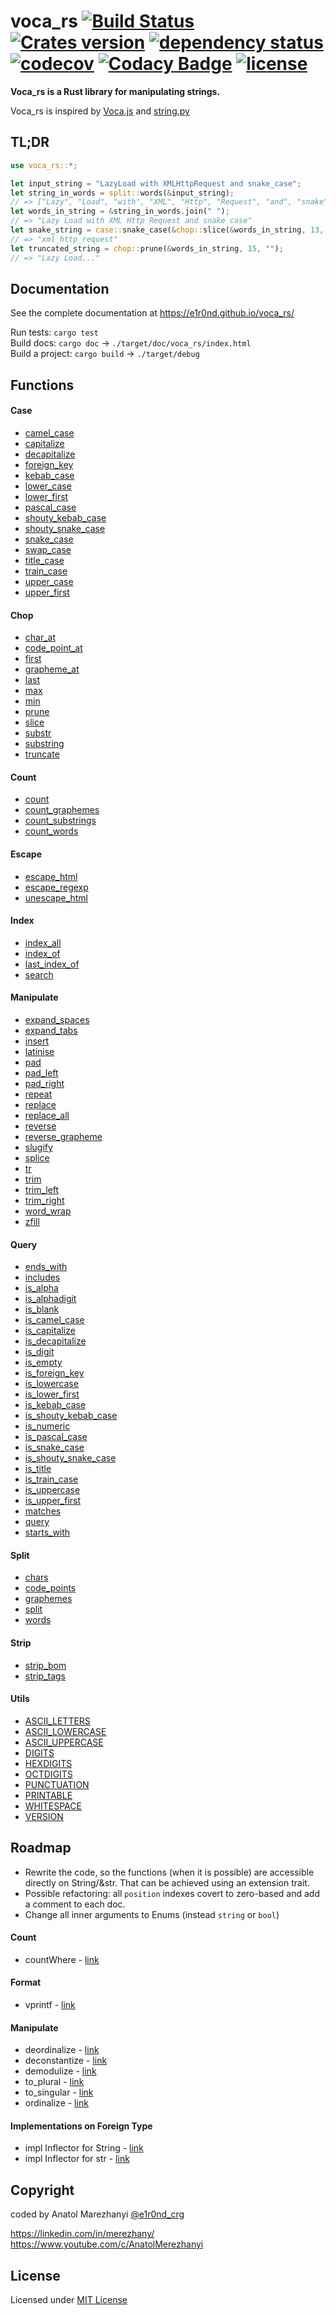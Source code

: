 # voca_rs [![Build Status](https://travis-ci.org/e1r0nd/voca_rs.svg?branch=master)](https://travis-ci.org/e1r0nd/voca_rs) [![Crates version](http://meritbadge.herokuapp.com/voca_rs)](https://crates.io/crates/voca_rs) [![dependency status](https://deps.rs/crate/voca_rs/1.8.0/status.svg)](https://deps.rs/crate/voca_rs/1.8.0) [![codecov](https://codecov.io/gh/e1r0nd/voca_rs/branch/master/graph/badge.svg)](https://codecov.io/gh/e1r0nd/voca_rs) [![Codacy Badge](https://api.codacy.com/project/badge/Grade/bd9aee15841a470da1408b83d05e09f7)](https://app.codacy.com/app/e1r0nd-crg/voca_rs?utm_source=github.com&utm_medium=referral&utm_content=e1r0nd/voca_rs&utm_campaign=Badge_Grade_Dashboard) [![license](https://img.shields.io/badge/license-MIT-green.svg)](LICENSE)

**Voca_rs is a Rust library for manipulating strings.**

Voca_rs is inspired by [Voca.js](https://vocajs.com/) and [string.py](https://docs.python.org/3.4/library/string.html)

## TL;DR

```rust
use voca_rs::*;

let input_string = "LazyLoad with XMLHttpRequest and snake_case";
let string_in_words = split::words(&input_string);
// => ["Lazy", "Load", "with", "XML", "Http", "Request", "and", "snake", "case"]
let words_in_string = &string_in_words.join(" ");
// => "Lazy Load with XML Http Request and snake case"
let snake_string = case::snake_case(&chop::slice(&words_in_string, 13, 28));
// => "xml_http_request"
let truncated_string = chop::prune(&words_in_string, 15, "");
// => "Lazy Load..."
```

## Documentation

See the complete documentation at https://e1r0nd.github.io/voca_rs/

Run tests: `cargo test`<br>
Build docs: `cargo doc` -> `./target/doc/voca_rs/index.html` <br>
Build a project: `cargo build` -> `./target/debug`

## Functions

#### Case

- [camel_case](https://e1r0nd.github.io/voca_rs/voca_rs/case/fn.camel_case.html)
- [capitalize](https://e1r0nd.github.io/voca_rs/voca_rs/case/fn.capitalize.html)
- [decapitalize](https://e1r0nd.github.io/voca_rs/voca_rs/case/fn.decapitalize.html)
- [foreign_key](https://e1r0nd.github.io/voca_rs/voca_rs/case/fn.foreign_key.html)
- [kebab_case](https://e1r0nd.github.io/voca_rs/voca_rs/case/fn.kebab_case.html)
- [lower_case](https://e1r0nd.github.io/voca_rs/voca_rs/case/fn.lower_case.html)
- [lower_first](https://e1r0nd.github.io/voca_rs/voca_rs/case/fn.lower_first.html)
- [pascal_case](https://e1r0nd.github.io/voca_rs/voca_rs/case/fn.pascal_case.html)
- [shouty_kebab_case](https://e1r0nd.github.io/voca_rs/voca_rs/case/fn.shouty_kebab_case.html)
- [shouty_snake_case](https://e1r0nd.github.io/voca_rs/voca_rs/case/fn.shouty_snake_case.html)
- [snake_case](https://e1r0nd.github.io/voca_rs/voca_rs/case/fn.snake_case.html)
- [swap_case](https://e1r0nd.github.io/voca_rs/voca_rs/case/fn.swap_case.html)
- [title_case](https://e1r0nd.github.io/voca_rs/voca_rs/case/fn.title_case.html)
- [train_case](https://e1r0nd.github.io/voca_rs/voca_rs/case/fn.train_case.html)
- [upper_case](https://e1r0nd.github.io/voca_rs/voca_rs/case/fn.upper_case.html)
- [upper_first](https://e1r0nd.github.io/voca_rs/voca_rs/case/fn.upper_first.html)

#### Chop

- [char_at](https://e1r0nd.github.io/voca_rs/voca_rs/chop/fn.char_at.html)
- [code_point_at](https://e1r0nd.github.io/voca_rs/voca_rs/chop/fn.code_point_at.html)
- [first](https://e1r0nd.github.io/voca_rs/voca_rs/chop/fn.first.html)
- [grapheme_at](https://e1r0nd.github.io/voca_rs/voca_rs/chop/fn.grapheme_at.html)
- [last](https://e1r0nd.github.io/voca_rs/voca_rs/chop/fn.last.html)
- [max](https://e1r0nd.github.io/voca_rs/voca_rs/chop/fn.max.html)
- [min](https://e1r0nd.github.io/voca_rs/voca_rs/chop/fn.min.html)
- [prune](https://e1r0nd.github.io/voca_rs/voca_rs/chop/fn.prune.html)
- [slice](https://e1r0nd.github.io/voca_rs/voca_rs/chop/fn.slice.html)
- [substr](https://e1r0nd.github.io/voca_rs/voca_rs/chop/fn.substr.html)
- [substring](https://e1r0nd.github.io/voca_rs/voca_rs/chop/fn.substring.html)
- [truncate](https://e1r0nd.github.io/voca_rs/voca_rs/chop/fn.truncate.html)

#### Count

- [count](https://e1r0nd.github.io/voca_rs/voca_rs/count/fn.count.html)
- [count_graphemes](https://e1r0nd.github.io/voca_rs/voca_rs/count/fn.count_graphemes.html)
- [count_substrings](https://e1r0nd.github.io/voca_rs/voca_rs/count/fn.count_substrings.html)
- [count_words](https://e1r0nd.github.io/voca_rs/voca_rs/count/fn.count_words.html)

#### Escape

- [escape_html](https://e1r0nd.github.io/voca_rs/voca_rs/escape/fn.escape_html.html)
- [escape_regexp](https://e1r0nd.github.io/voca_rs/voca_rs/escape/fn.escape_regexp.html)
- [unescape_html](https://e1r0nd.github.io/voca_rs/voca_rs/escape/fn.unescape_html.html)

#### Index

- [index_all](https://e1r0nd.github.io/voca_rs/voca_rs/index/fn.index_all.html)
- [index_of](https://e1r0nd.github.io/voca_rs/voca_rs/index/fn.index_of.html)
- [last_index_of](https://e1r0nd.github.io/voca_rs/voca_rs/index/fn.last_index_of.html)
- [search](https://e1r0nd.github.io/voca_rs/voca_rs/index/fn.search.html)

#### Manipulate

- [expand_spaces](https://e1r0nd.github.io/voca_rs/voca_rs/manipulate/fn.expand_spaces.html)
- [expand_tabs](https://e1r0nd.github.io/voca_rs/voca_rs/manipulate/fn.expand_tabs.html)
- [insert](https://e1r0nd.github.io/voca_rs/voca_rs/manipulate/fn.insert.html)
- [latinise](https://e1r0nd.github.io/voca_rs/voca_rs/manipulate/fn.latinise.html)
- [pad](https://e1r0nd.github.io/voca_rs/voca_rs/manipulate/fn.pad.html)
- [pad_left](https://e1r0nd.github.io/voca_rs/voca_rs/manipulate/fn.pad_left.html)
- [pad_right](https://e1r0nd.github.io/voca_rs/voca_rs/manipulate/fn.pad_right.html)
- [repeat](https://e1r0nd.github.io/voca_rs/voca_rs/manipulate/fn.repeat.html)
- [replace](https://e1r0nd.github.io/voca_rs/voca_rs/manipulate/fn.replace.html)
- [replace_all](https://e1r0nd.github.io/voca_rs/voca_rs/manipulate/fn.replace_all.html)
- [reverse](https://e1r0nd.github.io/voca_rs/voca_rs/manipulate/fn.reverse.html)
- [reverse_grapheme](https://e1r0nd.github.io/voca_rs/voca_rs/manipulate/fn.reverse_grapheme.html)
- [slugify](https://e1r0nd.github.io/voca_rs/voca_rs/manipulate/fn.slugify.html)
- [splice](https://e1r0nd.github.io/voca_rs/voca_rs/manipulate/fn.splice.html)
- [tr](https://e1r0nd.github.io/voca_rs/voca_rs/manipulate/fn.tr.html)
- [trim](https://e1r0nd.github.io/voca_rs/voca_rs/manipulate/fn.trim.html)
- [trim_left](https://e1r0nd.github.io/voca_rs/voca_rs/manipulate/fn.trim_left.html)
- [trim_right](https://e1r0nd.github.io/voca_rs/voca_rs/manipulate/fn.trim_right.html)
- [word_wrap](https://e1r0nd.github.io/voca_rs/voca_rs/manipulate/fn.word_wrap.html)
- [zfill](https://e1r0nd.github.io/voca_rs/voca_rs/manipulate/fn.zfill.html)

#### Query

- [ends_with](https://e1r0nd.github.io/voca_rs/voca_rs/query/fn.ends_with.html)
- [includes](https://e1r0nd.github.io/voca_rs/voca_rs/query/fn.includes.html)
- [is_alpha](https://e1r0nd.github.io/voca_rs/voca_rs/query/fn.is_alpha.html)
- [is_alphadigit](https://e1r0nd.github.io/voca_rs/voca_rs/query/fn.is_alphadigit.html)
- [is_blank](https://e1r0nd.github.io/voca_rs/voca_rs/query/fn.is_blank.html)
- [is_camel_case](https://e1r0nd.github.io/voca_rs/voca_rs/query/fn.is_camel_case.html)
- [is_capitalize](https://e1r0nd.github.io/voca_rs/voca_rs/query/fn.is_capitalize.html)
- [is_decapitalize](https://e1r0nd.github.io/voca_rs/voca_rs/query/fn.is_decapitalize.html)
- [is_digit](https://e1r0nd.github.io/voca_rs/voca_rs/query/fn.is_digit.html)
- [is_empty](https://e1r0nd.github.io/voca_rs/voca_rs/query/fn.is_empty.html)
- [is_foreign_key](https://e1r0nd.github.io/voca_rs/voca_rs/query/fn.is_foreign_key.html)
- [is_lowercase](https://e1r0nd.github.io/voca_rs/voca_rs/query/fn.is_lowercase.html)
- [is_lower_first](https://e1r0nd.github.io/voca_rs/voca_rs/query/fn.is_lower_first.html)
- [is_kebab_case](https://e1r0nd.github.io/voca_rs/voca_rs/query/fn.is_kebab_case.html)
- [is_shouty_kebab_case](https://e1r0nd.github.io/voca_rs/voca_rs/query/fn.is_shouty_kebab_case.html)
- [is_numeric](https://e1r0nd.github.io/voca_rs/voca_rs/query/fn.is_numeric.html)
- [is_pascal_case](https://e1r0nd.github.io/voca_rs/voca_rs/query/fn.is_pascal_case.html)
- [is_snake_case](https://e1r0nd.github.io/voca_rs/voca_rs/query/fn.is_snake_case.html)
- [is_shouty_snake_case](https://e1r0nd.github.io/voca_rs/voca_rs/query/fn.is_shouty_snake_case.html)
- [is_title](https://e1r0nd.github.io/voca_rs/voca_rs/query/fn.is_title.html)
- [is_train_case](https://e1r0nd.github.io/voca_rs/voca_rs/query/fn.is_train_case.html)
- [is_uppercase](https://e1r0nd.github.io/voca_rs/voca_rs/query/fn.is_uppercase.html)
- [is_upper_first](https://e1r0nd.github.io/voca_rs/voca_rs/query/fn.is_upper_first.html)
- [matches](https://e1r0nd.github.io/voca_rs/voca_rs/query/fn.matches.html)
- [query](https://e1r0nd.github.io/voca_rs/voca_rs/query/fn.query.html)
- [starts_with](https://e1r0nd.github.io/voca_rs/voca_rs/query/fn.starts_with.html)

#### Split

- [chars](https://e1r0nd.github.io/voca_rs/voca_rs/split/fn.chars.html)
- [code_points](https://e1r0nd.github.io/voca_rs/voca_rs/split/fn.code_points.html)
- [graphemes](https://e1r0nd.github.io/voca_rs/voca_rs/split/fn.graphemes.html)
- [split](https://e1r0nd.github.io/voca_rs/voca_rs/split/fn.split.html)
- [words](https://e1r0nd.github.io/voca_rs/voca_rs/split/fn.words.html)

#### Strip

- [strip_bom](https://e1r0nd.github.io/voca_rs/voca_rs/strip/fn.strip_bom.html)
- [strip_tags](https://e1r0nd.github.io/voca_rs/voca_rs/strip/fn.strip_tags.html)

#### Utils

- [ASCII_LETTERS](https://e1r0nd.github.io/voca_rs/voca_rs/utils/constant.ASCII_LETTERS.html)
- [ASCII_LOWERCASE](https://e1r0nd.github.io/voca_rs/voca_rs/utils/constant.ASCII_LOWERCASE.html)
- [ASCII_UPPERCASE](https://e1r0nd.github.io/voca_rs/voca_rs/utils/constant.ASCII_UPPERCASE.html)
- [DIGITS](https://e1r0nd.github.io/voca_rs/voca_rs/utils/constant.DIGITS.html)
- [HEXDIGITS](https://e1r0nd.github.io/voca_rs/voca_rs/utils/constant.HEXDIGITS.html)
- [OCTDIGITS](https://e1r0nd.github.io/voca_rs/voca_rs/utils/constant.OCTDIGITS.html)
- [PUNCTUATION](https://e1r0nd.github.io/voca_rs/voca_rs/utils/constant.PUNCTUATION.html)
- [PRINTABLE](https://e1r0nd.github.io/voca_rs/voca_rs/utils/constant.PRINTABLE.html)
- [WHITESPACE](https://e1r0nd.github.io/voca_rs/voca_rs/utils/constant.WHITESPACE.html)
- [VERSION](https://e1r0nd.github.io/voca_rs/voca_rs/utils/constant.VERSION.html)

## Roadmap

- Rewrite the code, so the functions (when it is possible) are accessible directly on String/&str. That can be achieved using an extension trait.
- Possible refactoring: all `position` indexes covert to zero-based and add a comment to each doc.
- Change all inner arguments to Enums (instead `string` or `bool`)

#### Count

- countWhere - [link](https://vocajs.com/#countWhere)

#### Format

- vprintf - [link](https://vocajs.com/#vprintf)

#### Manipulate

- deordinalize - [link](https://docs.rs/Inflector/0.11.4/inflector/numbers/deordinalize/fn.deordinalize.html)
- deconstantize - [link](https://docs.rs/Inflector/0.11.4/inflector/string/deconstantize/fn.deconstantize.html)
- demodulize - [link](https://docs.rs/Inflector/0.11.4/inflector/string/demodulize/fn.demodulize.html)
- to_plural - [link](https://docs.rs/Inflector/0.11.4/inflector/string/pluralize/fn.to_plural.html)
- to_singular - [link](https://docs.rs/Inflector/0.11.4/inflector/string/singularize/fn.to_singular.html)
- ordinalize - [link](https://docs.rs/Inflector/0.11.4/inflector/numbers/ordinalize/index.html)

#### Implementations on Foreign Type

- impl Inflector for String - [link](https://docs.rs/Inflector/0.11.4/src/inflector/lib.rs.html#195-228)
- impl Inflector for str - [link](https://docs.rs/Inflector/0.11.4/src/inflector/lib.rs.html#195-228)

## Copyright

coded by Anatol Marezhanyi [@e1r0nd_crg](https://twitter.com/e1r0nd_crg)

https://linkedin.com/in/merezhany/<br>
https://www.youtube.com/c/AnatolMerezhanyi

## License

Licensed under [MIT License](LICENSE)
